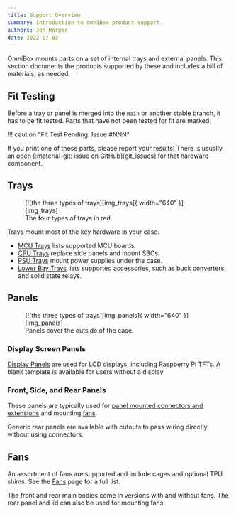 ```yaml
---
title: Support Overview
summary: Introduction to OmniBox product support.
authors: Jon Harper
date: 2022-07-03
---
```


OmniBox mounts parts on a set of internal trays and external panels. This section documents the products supported by these and includes a bill of materials, as needed.

## Fit Testing

Before a tray or panel is merged into the `main` or another stable branch, it has to be fit tested. Parts that have not been tested for fit are marked:

!!! caution "Fit Test Pending: Issue #NNN"

If you print one of these parts, please report your results! There is usually an open [:material-git: issue on GitHub][git_issues] for that hardware component.

## Trays

<figure markdown>
  [![the three types of trays][img_trays]{ width="640" }][img_trays]
  <figcaption>The four types of trays in red.</figcaption>
</figure>

Trays mount most of the key hardware in your case.

- [MCU Trays][mcu] lists supported MCU boards.
- [CPU Trays][cpu] replace side panels and mount SBCs.
- [PSU Trays][psu] mount power supplies under the case.
- [Lower Bay Trays][lower_bay] lists supported accessories, such as buck converters and solid state relays.

## Panels

<figure markdown>
  [![the three types of trays][img_panels]{ width="640" }][img_panels]
  <figcaption>Panels cover the outside of the case.</figcaption>
</figure>

### Display Screen Panels

[Display Panels][displays] are used for LCD displays, including Raspberry Pi TFTs. A blank template is available for users without a display.

### Front, Side, and Rear Panels

These panels are typically used for [panel mounted connectors and extensions][panel_mounts] and mounting [fans][fans].

Generic rear panels are available with cutouts to pass wiring directly without using connectors.

## Fans

An assortment of fans are supported and include cages and optional TPU shims. See the [Fans][fans] page for a full list.

The front and rear main bodies come in versions with and without fans. The rear panel and lid can also be used for mounting fans.

[panel_mounts]: panel_mounts.md
[cpu]: cpu.md
[mcu]: mcu.md
[psu]: psu.md
[displays]: displays.md
[lower_bay]: lower_bay.md
[fans]: fans.md
[tour]: ../tour.md
[9]: ../tour.md#core-parts-with-variants

[img_trays]:  ../img/components/trays.webp
[img_panels]:  ../img/components/panels.webp